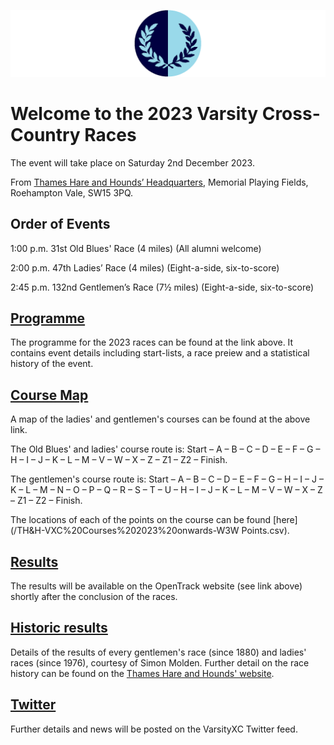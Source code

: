![VM Logo](VMLogo-Banner-20Nov18.png)

# Welcome to the 2023 Varsity Cross-Country Races

The event will take place on Saturday 2nd December 2023.

From [Thames Hare and Hounds’ Headquarters](https://www.google.co.uk/maps/place/Richard+Evans+Memorial+Playing+Fields,+Roehampton+Vale,+Wimbledon,+London+SW15+3PQ/@51.436469,-0.2617758,2165m/data=!3m1!1e3!4m5!3m4!1s0x48760ec95afaa43f:0xfc203bb538bd992a!8m2!3d51.436469!4d-0.2530211),
Memorial Playing Fields, Roehampton Vale, SW15 3PQ.

## Order of Events

1:00 p.m. 31st Old Blues' Race (4 miles)
(All alumni welcome)

2:00 p.m. 47th Ladies’ Race (4 miles)
(Eight-a-side, six-to-score)

2:45 p.m. 132nd Gentlemen’s Race (7½ miles)
(Eight-a-side, six-to-score)

## [Programme](/2023-VXCProgramme-Electronic%20Version-03Dec23.pdf)

The programme for the 2023 races can be found at the link above. It contains event details including start-lists, a race preiew and a statistical history of the event.

## [Course Map](/TH&H-VarsityCourse-2023-date.png)

A map of the ladies' and gentlemen's courses can be found at the above link. 

The Old Blues' and ladies' course route is: Start – A – B – C – D – E – F – G – H – I – J – K – L – M – V – W – X – Z – Z1 – Z2 –  Finish.

The gentlemen's course route is: Start – A – B – C – D – E – F – G – H – I – J – K – L – M – N – O – P – Q – R – S – T – U – H – I – J – K – L – M – V – W – X – Z – Z1 – Z2 – Finish.

The locations of each of the points on the course can be found [here](/TH&H-VXC%20Courses%202023%20onwards-W3W Points.csv).

## [Results](https://data.opentrack.run/en-gb/x/2022/GBR/varsityxc/)

The results will be available on the OpenTrack website (see link above) shortly after the conclusion of the races.

## [Historic results](/VarsityXC-HistoricResults.pdf)

Details of the results of every gentlemen's race (since 1880) and ladies' races (since 1976), courtesy of Simon Molden. Further detail on the race history can be found on the [Thames Hare and Hounds' website](http://www.thameshareandhounds.org.uk/varsity-match/).

## [Twitter](https://twitter.com/oxfcamxc?lang=en)

Further details and news will be posted on the VarsityXC Twitter feed.
